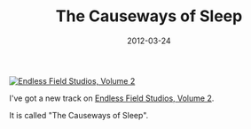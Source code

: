 ﻿---
title: The Causeways of Sleep
date: 2012-03-24
tags: ["Releases"]
---

[![Endless Field Studios, Volume 2](/rm_ation/images/endless-field-studios-volume-2.jpg)](http://endlessfieldstudios.bandcamp.com/album/endless-field-studios-volume-2)

I've got a new track on [Endless Field Studios, Volume 2](http://endlessfieldstudios.bandcamp.com/album/endless-field-studios-volume-2).

It is called "The Causeways of Sleep".
